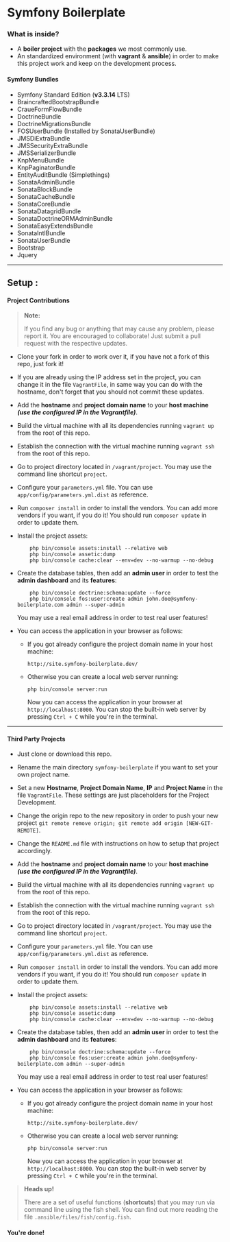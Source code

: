 Symfony Boilerplate
===================

### What is inside?

- A **boiler project** with the **packages** we most commonly use.
- An standardized environment (with **vagrant** & **ansible**) in order to make this project work and keep on the development process.

#### Symfony Bundles

* Symfony Standard Edition (**v3.3.14** LTS)
* BraincraftedBootstrapBundle
* CraueFormFlowBundle
* DoctrineBundle
* DoctrineMigrationsBundle
* FOSUserBundle (Installed by SonataUserBundle)
* JMSDiExtraBundle
* JMSSecurityExtraBundle
* JMSSerializerBundle
* KnpMenuBundle
* KnpPaginatorBundle
* EntityAuditBundle (Simplethings)
* SonataAdminBundle
* SonataBlockBundle
* SonataCacheBundle
* SonataCoreBundle
* SonataDatagridBundle
* SonataDoctrineORMAdminBundle
* SonataEasyExtendsBundle
* SonataIntlBundle
* SonataUserBundle
* Bootstrap
* Jquery

---

Setup :
-------

#### Project Contributions

> **Note:**
>
> If you find any bug or anything that may cause any problem, please report it.
> You are encouraged to collaborate! Just submit a pull request with the respective updates.

- Clone your fork in order to work over it, if you have not a fork of this repo, just fork it!

- If you are already using the IP address set in the project, you can change it in the file ```VagrantFile```, in same way you can do with the hostname, don't forget that you should not commit these updates.

- Add the **hostname** and **project domain name** to your **host machine** _**(use the configured IP in the Vagrantfile)**_.

- Build the virtual machine with all its dependencies running ```vagrant up``` from the root of this repo.

- Establish the connection with the virtual machine running ```vagrant ssh``` from the root of this repo.

- Go to project directory located in ```/vagrant/project```. You may use the command line shortcut ```project```.

- Configure your ```parameters.yml``` file. You can use ```app/config/parameters.yml.dist``` as reference.

- Run ```composer install``` in order to install the vendors. You can add more vendors if you want, if you do it! You should run ```composer update``` in order to update them.

- Install the project assets:

    ```
        php bin/console assets:install --relative web
        php bin/console assetic:dump
        php bin/console cache:clear --env=dev --no-warmup --no-debug
    ```

- Create the database tables, then add an **admin user** in order to test the **admin dashboard** and its **features**:

    ```
        php bin/console doctrine:schema:update --force
        php bin/console fos:user:create admin john.doe@symfony-boilerplate.com admin --super-admin
    ```

    You may use a real email address in order to test real user features!

- You can access the application in your browser as follows:

    - If you got already configure the project domain name in your host machine:

        ```http://site.symfony-boilerplate.dev/```

    - Otherwise you can create a local web server running:

        ```php bin/console server:run```

        Now you can access the application in your browser at ```http://localhost:8000```. You can stop the built-in web server by pressing ```Ctrl + C``` while you're in the terminal.

---

#### Third Party Projects

* Just clone or download this repo.

* Rename the main directory ```symfony-boilerplate``` if you want to set your own project name.

* Set a new **Hostname**, **Project Domain Name**, **IP** and **Project Name** in the file ```VagrantFile```. These settings are just placeholders for the Project Development.

* Change the origin repo to the new repository in order to push your new project ```git remote remove origin; git remote add origin [NEW-GIT-REMOTE]```.

* Change the ```README.md``` file with instructions on how to setup that project accordingly.

* Add the **hostname** and **project domain name** to your **host machine** _**(use the configured IP in the Vagrantfile)**_.

- Build the virtual machine with all its dependencies running ```vagrant up``` from the root of this repo.

- Establish the connection with the virtual machine running ```vagrant ssh``` from the root of this repo.

- Go to project directory located in ```/vagrant/project```. You may use the command line shortcut ```project```.

- Configure your ```parameters.yml``` file. You can use ```app/config/parameters.yml.dist``` as reference.

- Run ```composer install``` in order to install the vendors. You can add more vendors if you want, if you do it! You should run ```composer update``` in order to update them.

- Install the project assets:

    ```
        php bin/console assets:install --relative web
        php bin/console assetic:dump
        php bin/console cache:clear --env=dev --no-warmup --no-debug
    ```

- Create the database tables, then add an **admin user** in order to test the **admin dashboard** and its **features**:

    ```
        php bin/console doctrine:schema:update --force
        php bin/console fos:user:create admin john.doe@symfony-boilerplate.com admin --super-admin
    ```

    You may use a real email address in order to test real user features!

- You can access the application in your browser as follows:

    - If you got already configure the project domain name in your host machine:

        ```http://site.symfony-boilerplate.dev/```

    - Otherwise you can create a local web server running:

        ```php bin/console server:run```

        Now you can access the application in your browser at ```http://localhost:8000```. You can stop the built-in web server by pressing ```Ctrl + C``` while you're in the terminal.

> **Heads up!**
>
> There are a set of useful functions (**shortcuts**) that you may run via command line using the fish shell. You can find out more reading the file ```.ansible/files/fish/config.fish```.

#### You're done!

